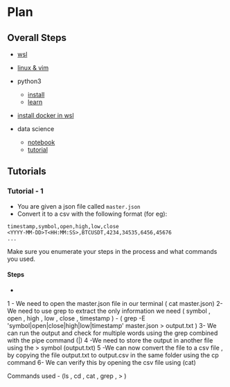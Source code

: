 # Plan

## Overall Steps

- [wsl](https://learn.microsoft.com/en-us/windows/wsl/install)
- [linux &amp; vim](https://www.loom.com/share/bb4f66d9b2b440fd8e2ef7dcabd540cd?sid=ed3e6188-40c9-438d-8694-df3ee7a376cd)
- python3
    - [install](https://medium.com/@rhdzmota/python-development-on-the-windows-subsystem-for-linux-wsl-17a0fa1839d)
    - [learn](https://youtube.com/playlist?list=PL6gx4Cwl9DGAcbMi1sH6oAMk4JHw91mC_)
- [install docker in wsl](https://docs.docker.com/desktop/wsl/)

- data science
    - [notebook](https://github.com/Synalytica/stock-xyz-research/blob/3723e7726fd8903642ea291831a69fa36c92c1ea/src/research/feature-processing.ipynb)
    - [tutorial](https://youtube.com/playlist?list=PLWKjhJtqVAblQe2CCWqV4Zy3LY01Z8aF1)

## Tutorials

### Tutorial - 1

- You are given a json file called `master.json`
- Convert it to a csv with the following format (for eg):

```csv
timestamp,symbol,open,high,low,close
<YYYY-MM-DD>T<HH:MM:SS>,BTCUSDT,4234,34535,6456,45676
...
```

Make sure you enumerate your steps in the process and what commands you used.


#### Steps

- <!-- TODO: add steps here -->

1 - We need to open the master.json file in our terminal ( cat master.json)
2- We need to use grep to extract the only information we need ( symbol , open , high , low , close , timestamp ) - ( grep -E 'symbol|open|close|high|low|timestamp' master.json > output.txt )
3- We can run the output and check for multiple words using the grep combined with the pipe command (|)
4 -We need to store the output in another file using the > symbol (output.txt) 
5 -We can now convert the file to a csv file , by copying the file output.txt to output.csv in the same folder using the cp command
6- We can verify this by opening the csv file using (cat)

Commands used - (ls , cd , cat , grep , > )

